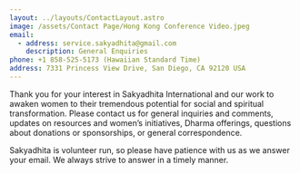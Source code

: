 ```yaml
---
layout: ../layouts/ContactLayout.astro
image: /assets/Contact Page/Hong Kong Conference Video.jpeg
email:
  - address: service.sakyadhita@gmail.com
    description: General Enquiries
phone: +1 858-525-5173 (Hawaiian Standard Time)
address: 7331 Princess View Drive, San Diego, CA 92120 USA
---
```


Thank you for your interest in Sakyadhita International and our work to awaken women to their tremendous potential for social and spiritual transformation. Please contact us for general inquiries and comments, updates on resources and women’s initiatives, Dharma offerings, questions about donations or sponsorships, or general correspondence.

Sakyadhita is volunteer run, so please have patience with us as we answer your email. We
always strive to answer in a timely manner.
